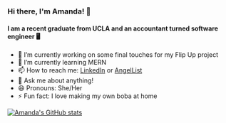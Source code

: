 ### Hi there, I'm Amanda! 👋
#### I am a recent graduate from UCLA and an accountant turned software engineer 🖥️

- 🔭 I’m currently working on some final touches for my Flip Up project
- 🌱 I’m currently learning MERN
- 📫 How to reach me: [LinkedIn](https://www.linkedin.com/in/amanda-chen-4b175a146/) or [AngelList](https://angel.co/u/amanda-chen-13)
- 💬 Ask me about anything!
- 😄 Pronouns: She/Her
- ⚡ Fun fact: I love making my own boba at home

[![Amanda's GitHub stats](https://github-readme-stats.vercel.app/api?username=amandac3600&count_private=true)](https://github.com/amandac3600/github-readme-stats)
